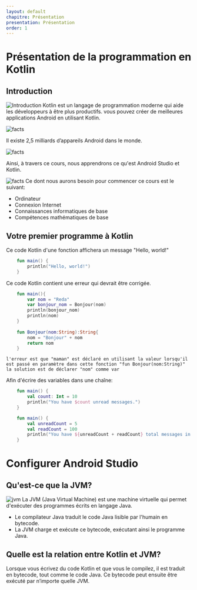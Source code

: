 ```yaml
---
layout: default
chapitre: Présentation
presentation: Présentation
order: 1
---
```

<!-- new slide -->

# Présentation de la programmation en Kotlin

## Introduction

![Introduction](./images/kotlin.jpg)
Kotlin est un langage de programmation moderne qui aide les développeurs à être plus productifs. vous pouvez créer de meilleures applications Android en utilisant Kotlin.

![facts](./images/image-2.jpg)

Il existe 2,5 milliards d’appareils Android dans le monde.

![facts](./images/image-3.jpg)

Ainsi, à travers ce cours, nous apprendrons ce qu'est Android Studio et Kotlin.

![facts](./images/image-4.jpg)
Ce dont nous aurons besoin pour commencer ce cours est le suivant:
- Ordinateur
- Connexion Internet
- Connaissances informatiques de base
- Compétences mathématiques de base

## Votre premier programme à Kotlin

Ce code Kotlin d'une fonction affichera un message "Hello, world!"

````kotlin
    fun main() {
        println("Hello, world!")
    }
````
Ce code Kotlin contient une erreur qui devrait être corrigée.

````kotlin
    fun main(){
        var nom = "Reda"
        var bonjour_nom = Bonjour(nom)
        println(bonjour_nom)
        println(nom)
    }
    
    fun Bonjour(nom:String):String{
        nom = "Bonjour" + nom
        return nom
    }
````

`` l'erreur est que "maman" est déclaré en utilisant la valeur lorsqu'il est passé en paramètre dans cette fonction "fun Bonjour(nom:String)"
la solution est de déclarer "nom" comme var
``


Afin d'écrire des variables dans une chaîne:

````kotlin
    fun main() {
        val count: Int = 10
        println("You have $count unread messages.")
    }

    fun main() {
        val unreadCount = 5
        val readCount = 100
        println("You have ${unreadCount + readCount} total messages in your inbox.")
    }
````


# Configurer Android Studio

## Qu'est-ce que la JVM?
![jvm](./images/jvm.jpg)
La JVM (Java Virtual Machine) est une machine virtuelle qui permet d'exécuter des programmes écrits en langage Java.

- Le compilateur Java traduit le code Java lisible par l'humain en bytecode.
- La JVM charge et exécute ce bytecode, exécutant ainsi le programme Java.

## Quelle est la relation entre Kotlin et JVM?

Lorsque vous écrivez du code Kotlin et que vous le compilez, il est traduit en bytecode, tout comme le code Java.
Ce bytecode peut ensuite être exécuté par n’importe quelle JVM.
